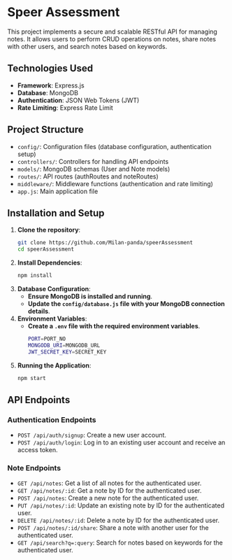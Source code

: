 # Speer Assessment

This project implements a secure and scalable RESTful API for managing notes. It allows users to perform CRUD operations on notes, share notes with other users, and search notes based on keywords.

## Technologies Used

- **Framework**: Express.js
- **Database**: MongoDB
- **Authentication**: JSON Web Tokens (JWT)
- **Rate Limiting**: Express Rate Limit

## Project Structure

- `config/`: Configuration files (database configuration, authentication setup)
- `controllers/`: Controllers for handling API endpoints
- `models/`: MongoDB schemas (User and Note models)
- `routes/`: API routes (authRoutes and noteRoutes)
- `middleware/`: Middleware functions (authentication and rate limiting)
- `app.js`: Main application file


## Installation and Setup

1. **Clone the repository**:
   ```bash
   git clone https://github.com/Milan-panda/speerAssessment
   cd speerAssessment
2. **Install Dependencies**:
    ```bash 
    npm install
3. **Database Configuration**:
    - **Ensure MongoDB is installed and running**.
    - **Update the `config/database.js` file with your MongoDB connection details**.
4. **Environment Variables**:
    - **Create a `.env` file with the required environment variables**.
        ```bash
        PORT=PORT_NO
        MONGODB_URI=MONGODB_URL
        JWT_SECRET_KEY=SECRET_KEY
5. **Running the Application**:
    ```bash 
    npm start
## API Endpoints

### Authentication Endpoints

- `POST /api/auth/signup`: Create a new user account.
- `POST /api/auth/login`: Log in to an existing user account and receive an access token.

### Note Endpoints

- `GET /api/notes`: Get a list of all notes for the authenticated user.
- `GET /api/notes/:id`: Get a note by ID for the authenticated user.
- `POST /api/notes`: Create a new note for the authenticated user.
- `PUT /api/notes/:id`: Update an existing note by ID for the authenticated user.
- `DELETE /api/notes/:id`: Delete a note by ID for the authenticated user.
- `POST /api/notes/:id/share`: Share a note with another user for the authenticated user.
- `GET /api/search?q=:query`: Search for notes based on keywords for the authenticated user.
